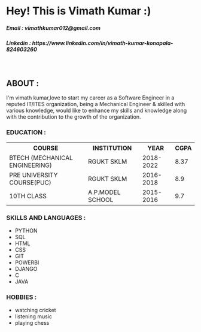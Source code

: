 
<h1> Hey! This is Vimath Kumar :) </h1>
<H5>Email : vimathkumar012@gmail.com </h5>
<h5>Linkedin : https://www.linkedin.com/in/vimath-kumar-konapala-824603260 </h5>
<br>
<h2> ABOUT : </H2>
<p>I'm vimath kumar,love to start my career as a Software Engineer in a reputed IT/ITES organization, being a Mechanical Engineer &
skilled with various knowledge, would like to enhance my skills and knowledge along with the contribution to
the growth of the organization.</p>
<H3> EDUCATION : </H3>
<TABLE>
<TR>
  <TH>COURSE</TH>
  <TH>INSTITUTION</TH>
  <TH>YEAR</TH>
  <TH>CGPA</TH>
</TR>
<TR>
  <TD>BTECH (MECHANICAL ENGINEERING)</TD>
  <TD>RGUKT SKLM</TD>
  <TD>2018-2022</TD>
  <TD>8.37</TD>
</TR>
 <TR>
  <TD>PRE UNIVERSITY COURSE(PUC)</TD>
  <TD>RGUKT SKLM</TD>
  <TD>2016-2018</TD>
  <TD>8.9</TD>
</TR>
<TR>
  <TD>10TH CLASS</TD>
  <TD>A.P.MODEL SCHOOL</TD>
  <TD>2015-2016</TD>
  <TD>9.7</TD>
</TR>
</TABLE>
<h3> SKILLS AND LANGUAGES :</h3>
<ul>
  <li>PYTHON</li>
  <li>SQL</li>
  <li>HTML</li>
  <li>CSS</li>
  <li>GIT</li>
  <li>POWERBI</li>
  <li>DJANGO</li>
  <li>C</li>
  <li>JAVA</li>
</ul>
<h3>HOBBIES : </h3>
<UL>
  <LI>watching cricket</LI>
  <LI>listening music</LI>
  <LI>playing chess</LI>
</UL>
